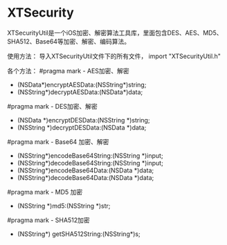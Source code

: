 XTSecurity
==========
XTSecurityUtil是一个iOS加密、解密算法工具库，里面包含DES、AES、MD5、SHA512、Base64等加密、解密、编码算法。

使用方法：
导入XTSecurityUtil文件下的所有文件，
import "XTSecurityUtil.h"

各个方法：
#pragma mark - AES加密、解密
+ (NSData*)encryptAESData:(NSString*)string;
+ (NSString*)decryptAESData:(NSData*)data;

#pragma mark - DES加密、解密
+ (NSData *)encryptDESData:(NSString *)string;
+ (NSString *)decryptDESData:(NSData *)data;

#pragma mark - Base64 加密、解密
+ (NSString*)encodeBase64String:(NSString *)input;
+ (NSString*)decodeBase64String:(NSString *)input;
+ (NSString*)encodeBase64Data:(NSData *)data;
+ (NSString*)decodeBase64Data:(NSData *)data;

#pragma mark - MD5 加密
+ (NSString *)md5:(NSString *)str;

#pragma mark - SHA512加密
+ (NSString*) getSHA512String:(NSString*)s;
